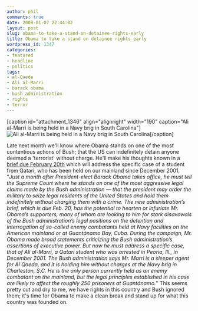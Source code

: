 ```yaml
---
author: phil
comments: true
date: 2009-01-07 22:44:02
layout: post
slug: obama-to-take-a-stand-on-detainee-rights-early
title: Obama to take a stand on detainee rights early
wordpress_id: 1347
categories:
- featured
- headline
- politics
tags:
- al-Qaeda
- Ali al-Marri
- barack obama
- bush administration
- rights
- terror
---
```


[caption id="attachment_1346" align="alignright" width="190" caption="Ali al-Marri is being held in a Navy brig in South Carolina"]![Ali al-Marri is being held in a Navy brig in South Carolina](http://www.fak3r.com/wp-content/uploads/2009/01/detainee190.jpg)[/caption]

Late next month we'll know where Obama stands on one of the most contentious actions of Bush; that the US can indefinitely detain anyone deemed a 'terrorist' without charge.  He'll make his thoughts known in a [brief due February 20th](http://www.nytimes.com/2009/01/03/washington/03scotus.html?_r=1&pagewanted=print) which will address the specific case of a student from Qatari, who has been held on our mainland since December 2001.  "_Just a month after President-elect Barack Obama takes office, he must tell the Supreme Court where he stands on one of the most aggressive legal claims made by the Bush administration — that the president may order the military to seize legal residents of the United States and hold them indefinitely without charging them with a crime. The new administration’s brief, which is due Feb. 20, has the potential to hearten or infuriate Mr. Obama’s supporters, many of whom are looking to him for stark disavowals of the Bush administration’s legal positions on the detention and interrogation of so-called enemy combatants held at Navy facilities on the American mainland or at Guantánamo Bay, Cuba. During the campaign, Mr. Obama made broad statements criticizing the Bush administration’s assertions of executive power. But now he must address a specific case, that of Ali al-Marri, a Qatari student who was arrested in Peoria, Ill., in December 2001. The Bush administration says Mr. Marri is a sleeper agent for Al Qaeda, and it is holding him without charges at the Navy brig in Charleston, S.C. He is the only person currently held as an enemy combatant on the mainland, but the legal principles established in his case are likely to affect the roughly 250 prisoners at Guantánamo._"  This seems pretty cut and dry to me, we have rights in this country and Bush ignored them; it's time for Obama to make a clean break and stand up for what this country was founded on.
